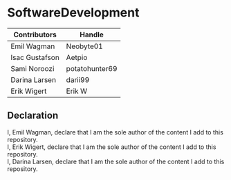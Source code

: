 # SoftwareDevelopment

| Contributors   | Handle           |
| -------------- | ---------------- |
| Emil Wagman    | Neobyte01        |
| Isac Gustafson | Aetpio           |
| Sami Noroozi   | potatohunter69   |
| Darina Larsen  | darii99          |
| Erik Wigert    | Erik W           |


## Declaration
I, Emil Wagman, declare that I am the sole author of the content I add to this repository. <br>
I, Erik Wigert, declare that I am the sole author of the content I add to this repository. <br>
I, Darina Larsen, declare that I am the sole author of the content I add to this repository. <br>


